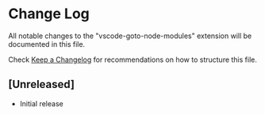 # Change Log
All notable changes to the "vscode-goto-node-modules" extension will be documented in this file.

Check [Keep a Changelog](http://keepachangelog.com/) for recommendations on how to structure this file.

## [Unreleased]
- Initial release